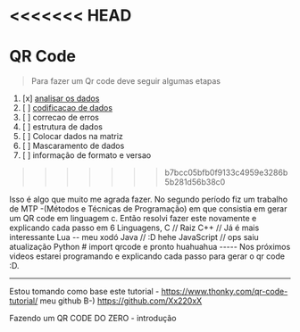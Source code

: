<<<<<<< HEAD
=======
# QR Code
> Para fazer um Qr code deve seguir algumas etapas
 1. [x] [analisar os  dados](https://www.thonky.com/qr-code-tutorial/data-analysis)
 2. [ ] [codificacao de dados]()
 3. [ ] correcao de erros
 4. [ ] estrutura de dados
 5. [ ] Colocar dados na matriz
 6. [ ] Mascaramento de dados
 7. [ ] informação de formato e  versao
>>>>>>> b7bcc05bfb0f9133c4959e3286b5b281d56b38c0




























<p>
Isso é algo que muito me agrada fazer. No segundo período fiz um trabalho de MTP -(Métodos e Técnicas de Programação) em que consistia em gerar um QR code em linguagem c.
Então resolvi fazer este novamente e explicando cada passo em 6 Linguagens,
C // Raiz
C++ // Já é mais interessante
Lua -- meu xodó 
Java // :D hehe
JavaScript // ops saiu atualização
Python # import qrcode e pronto huahuahua
-----
Nos próximos videos estarei programando e explicando cada passo para gerar o qr code :D.

-----
Estou tomando como base este tutorial - https://www.thonky.com/qr-code-tutorial/
meu github B-) https://github.com/Xx220xX


Fazendo um QR CODE DO ZERO - introdução
</p>
